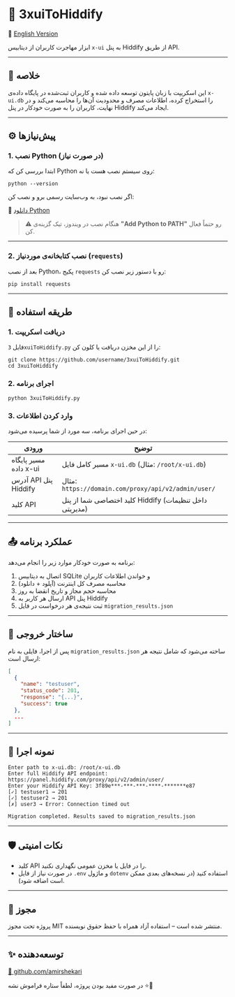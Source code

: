 
# 🔄 3xuiToHiddify

📄 [English Version](README_EN.md)


ابزار مهاجرت کاربران از دیتابیس `x-ui` به پنل Hiddify از طریق API.

---

## 📌 خلاصه

این اسکریپت با زبان پایتون توسعه داده شده و کاربران ثبت‌شده در پایگاه داده‌ی `x-ui.db` را استخراج کرده، اطلاعات مصرف و محدودیت آن‌ها را محاسبه می‌کند و در نهایت، کاربران را به صورت خودکار در پنل Hiddify ایجاد می‌کند.

---

## ⚙️ پیش‌نیازها

### 1. نصب Python (در صورت نیاز)

ابتدا بررسی کن که Python روی سیستم نصب هست یا نه:

```
python --version
```

اگر نصب نبود، به وب‌سایت رسمی برو و نصب کن:

🔗 [دانلود Python](https://www.python.org/downloads/)

> ⚠️ هنگام نصب در ویندوز، تیک گزینه‌ی **"Add Python to PATH"** رو حتماً فعال کن.

---

### 2. نصب کتابخانه‌ی موردنیاز (`requests`)

بعد از نصب Python، پکیج `requests` رو با دستور زیر نصب کن:

```
pip install requests
```

---

## 🚀 طریقه استفاده

### 1. دریافت اسکریپت

فایل `3xuiToHiddify.py` را از این مخزن دریافت یا کلون کن:

```
git clone https://github.com/username/3xuiToHiddify.git
cd 3xuiToHiddify
```

### 2. اجرای برنامه

```
python 3xuiToHiddify.py
```

### 3. وارد کردن اطلاعات

در حین اجرای برنامه، سه مورد از شما پرسیده می‌شود:

| ورودی                        | توضیح                                                                |
|-----------------------------|-----------------------------------------------------------------------|
| مسیر پایگاه داده x-ui       | مسیر کامل فایل `x-ui.db` (مثال: `/root/x-ui.db`)                   |
| آدرس API پنل Hiddify        | مثال: `https://domain.com/proxy/api/v2/admin/user/`                 |
| کلید API                    | کلید اختصاصی شما از پنل Hiddify (داخل تنظیمات مدیریتی)             |

---

## 📤 عملکرد برنامه

برنامه به صورت خودکار موارد زیر را انجام می‌دهد:

1. اتصال به دیتابیس SQLite و خواندن اطلاعات کاربران
2. محاسبه مصرف کل اینترنت (آپلود + دانلود)
3. محاسبه حجم مجاز و تاریخ انقضا به روز
4. ارسال هر کاربر به API پنل Hiddify
5. ثبت نتیجه‌ی هر درخواست در فایل `migration_results.json`

---

## 📂 ساختار خروجی

پس از اجرا، فایلی به نام `migration_results.json` ساخته می‌شود که شامل نتیجه هر ارسال است:

```json
[
  {
    "name": "testuser",
    "status_code": 201,
    "response": "{...}",
    "success": true
  },
  ...
]
```

---

## 🧪 نمونه اجرا

```
Enter path to x-ui.db: /root/x-ui.db
Enter full Hiddify API endpoint: https://panel.hiddify.com/proxy/api/v2/admin/user/
Enter your Hiddify API Key: 3f89e***-***-***-****-*******e87
[✓] testuser1 → 201
[✓] testuser2 → 201
[✗] user3 → Error: Connection timed out

Migration completed. Results saved to migration_results.json
```

---

## 🛡️ نکات امنیتی

- کلید API را در فایل یا مخزن عمومی نگهداری نکنید.
- در صورت نیاز از فایل `.env` و ماژول `dotenv` استفاده کنید (در نسخه‌های بعدی ممکن است اضافه شود).

---

## 📄 مجوز

پروژه تحت مجوز MIT منتشر شده است – استفاده آزاد همراه با حفظ حقوق نویسنده.

---

## ✨ توسعه‌دهنده

[👤 github.com/amirshekari](https://github.com/amirshekari)

در صورت مفید بودن پروژه، لطفاً ستاره فراموش نشه ⭐🙂
